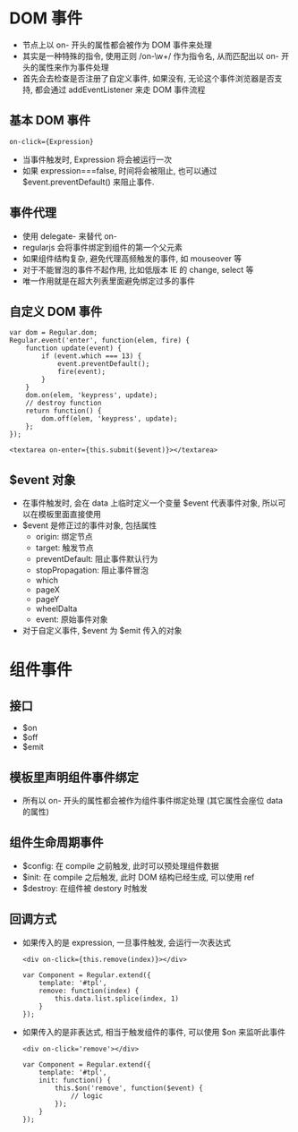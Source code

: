 # DOM 事件

- 节点上以 on- 开头的属性都会被作为 DOM 事件来处理
- 其实是一种特殊的指令, 使用正则 /on-\w+/ 作为指令名, 从而匹配出以 on- 开头的属性来作为事件处理
- 首先会去检查是否注册了自定义事件, 如果没有, 无论这个事件浏览器是否支持, 都会通过 addEventListener 来走 DOM 事件流程

## 基本 DOM 事件

```
on-click={Expression}
```

- 当事件触发时, Expression 将会被运行一次
- 如果 expression===false, 时间将会被阻止, 也可以通过 $event.preventDefault() 来阻止事件.

## 事件代理

- 使用 delegate- 来替代 on-
- regularjs 会将事件绑定到组件的第一个父元素
- 如果组件结构复杂, 避免代理高频触发的事件, 如 mouseover 等
- 对于不能冒泡的事件不起作用, 比如低版本 IE 的 change, select 等
- 唯一作用就是在超大列表里面避免绑定过多的事件

## 自定义 DOM 事件

```
var dom = Regular.dom;
Regular.event('enter', function(elem, fire) {
    function update(event) {
        if (event.which === 13) {
            event.preventDefault();
            fire(event);
        }
    }
    dom.on(elem, 'keypress', update);
    // destroy function
    return function() {
        dom.off(elem, 'keypress', update);
    };
});
```

```
<textarea on-enter={this.submit($event)}></textarea>
```

## $event 对象

- 在事件触发时, 会在 data 上临时定义一个变量 $event 代表事件对象, 所以可以在模板里面直接使用
- $event 是修正过的事件对象, 包括属性
    - origin: 绑定节点
    - target: 触发节点
    - preventDefault: 阻止事件默认行为
    - stopPropagation: 阻止事件冒泡
    - which
    - pageX
    - pageY
    - wheelDalta
    - event: 原始事件对象
- 对于自定义事件, $event 为 $emit 传入的对象

# 组件事件

## 接口

- $on
- $off
- $emit

## 模板里声明组件事件绑定

- 所有以 on- 开头的属性都会被作为组件事件绑定处理 (其它属性会座位 data 的属性)

## 组件生命周期事件

- $config: 在 compile 之前触发, 此时可以预处理组件数据
- $init: 在 compile 之后触发, 此时 DOM 结构已经生成, 可以使用 ref
- $destroy: 在组件被 destory 时触发

## 回调方式

- 如果传入的是 expression, 一旦事件触发, 会运行一次表达式
    ```
    <div on-click={this.remove(index)}></div>
    ```
    ```
    var Component = Regular.extend({
        template: '#tpl',
        remove: function(index) {
            this.data.list.splice(index, 1)
        }
    });
    ```
- 如果传入的是非表达式, 相当于触发组件的事件, 可以使用 $on 来监听此事件
    ```
    <div on-click='remove'></div>
    ```
    ```
    var Component = Regular.extend({
        template: '#tpl',
        init: function() {
            this.$on('remove', function($event) {
                // logic
            });
        }
    });
    ```
